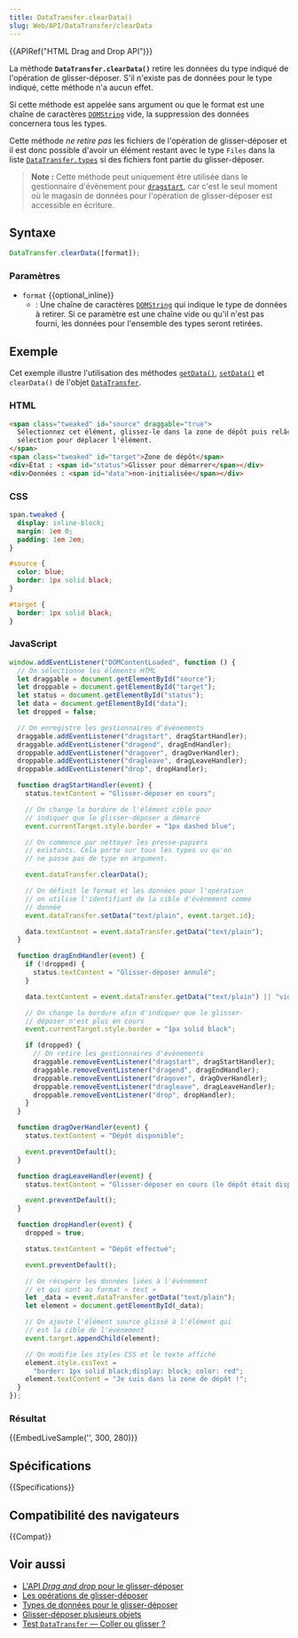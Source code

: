 ```yaml
---
title: DataTransfer.clearData()
slug: Web/API/DataTransfer/clearData
---
```


{{APIRef("HTML Drag and Drop API")}}

La méthode **`DataTransfer.clearData()`** retire les données du type indiqué de l'opération de glisser-déposer. S'il n'existe pas de données pour le type indiqué, cette méthode n'a aucun effet.

Si cette méthode est appelée sans argument ou que le format est une chaîne de caractères [`DOMString`](/fr/docs/Web/API/DOMString) vide, la suppression des données concernera tous les types.

Cette méthode _ne retire pas_ les fichiers de l'opération de glisser-déposer et il est donc possible d'avoir un élément restant avec le type `Files` dans la liste [`DataTransfer.types`](/fr/docs/Web/API/DataTransfer/types) si des fichiers font partie du glisser-déposer.

> **Note :** Cette méthode peut uniquement être utilisée dans le gestionnaire d'évènement pour [`dragstart`](/fr/docs/Web/API/Document/dragstart_event), car c'est le seul moment où le magasin de données pour l'opération de glisser-déposer est accessible en écriture.

## Syntaxe

```js
DataTransfer.clearData([format]);
```

### Paramètres

- `format` {{optional_inline}}
  - : Une chaîne de caractères [`DOMString`](/fr/docs/Web/API/DOMString) qui indique le type de données à retirer. Si ce paramètre est une chaîne vide ou qu'il n'est pas fourni, les données pour l'ensemble des types seront retirées.

## Exemple

Cet exemple illustre l'utilisation des méthodes
[`getData()`](/fr/docs/Web/API/DataTransfer/getData),
[`setData()`](/fr/docs/Web/API/DataTransfer/setData) et `clearData()` de l'objet [`DataTransfer`](/fr/docs/Web/API/DataTransfer).

### HTML

```html
<span class="tweaked" id="source" draggable="true">
  Sélectionnez cet élément, glissez-le dans la zone de dépôt puis relâcher la
  sélection pour déplacer l'élément.
</span>
<span class="tweaked" id="target">Zone de dépôt</span>
<div>État : <span id="status">Glisser pour démarrer</span></div>
<div>Données : <span id="data">non-initialisée</span></div>
```

### CSS

```css
span.tweaked {
  display: inline-block;
  margin: 1em 0;
  padding: 1em 2em;
}

#source {
  color: blue;
  border: 1px solid black;
}

#target {
  border: 1px solid black;
}
```

### JavaScript

```js
window.addEventListener("DOMContentLoaded", function () {
  // On sélectionne les éléments HTML
  let draggable = document.getElementById("source");
  let droppable = document.getElementById("target");
  let status = document.getElementById("status");
  let data = document.getElementById("data");
  let dropped = false;

  // On enregistre les gestionnaires d'évènements
  draggable.addEventListener("dragstart", dragStartHandler);
  draggable.addEventListener("dragend", dragEndHandler);
  droppable.addEventListener("dragover", dragOverHandler);
  droppable.addEventListener("dragleave", dragLeaveHandler);
  droppable.addEventListener("drop", dropHandler);

  function dragStartHandler(event) {
    status.textContent = "Glisser-déposer en cours";

    // On change la bordure de l'élément cible pour
    // indiquer que le glisser-déposer a démarré
    event.currentTarget.style.border = "1px dashed blue";

    // On commence par nettoyer les presse-papiers
    // existants. Cela porte sur tous les types vu qu'on
    // ne passe pas de type en argument.

    event.dataTransfer.clearData();

    // On définit le format et les données pour l'opération
    // on utilise l'identifiant de la cible d'évènement comme
    // donnée
    event.dataTransfer.setData("text/plain", event.target.id);

    data.textContent = event.dataTransfer.getData("text/plain");
  }

  function dragEndHandler(event) {
    if (!dropped) {
      status.textContent = "Glisser-déposer annulé";
    }

    data.textContent = event.dataTransfer.getData("text/plain") || "vide";

    // On change la bordure afin d'indiquer que le glisser-
    // déposer n'est plus en cours
    event.currentTarget.style.border = "1px solid black";

    if (dropped) {
      // On retire les gestionnaires d'évènements
      draggable.removeEventListener("dragstart", dragStartHandler);
      draggable.removeEventListener("dragend", dragEndHandler);
      droppable.removeEventListener("dragover", dragOverHandler);
      droppable.removeEventListener("dragleave", dragLeaveHandler);
      droppable.removeEventListener("drop", dropHandler);
    }
  }

  function dragOverHandler(event) {
    status.textContent = "Dépôt disponible";

    event.preventDefault();
  }

  function dragLeaveHandler(event) {
    status.textContent = "Glisser-déposer en cours (le dépôt était disponible)";

    event.preventDefault();
  }

  function dropHandler(event) {
    dropped = true;

    status.textContent = "Dépôt effectué";

    event.preventDefault();

    // On récupère les données liées à l'évènement
    // et qui sont au format « text »
    let _data = event.dataTransfer.getData("text/plain");
    let element = document.getElementById(_data);

    // On ajoute l'élément source glissé à l'élément qui
    // est la cible de l'évènement
    event.target.appendChild(element);

    // On modifie les styles CSS et le texte affiché
    element.style.cssText =
      "border: 1px solid black;display: block; color: red";
    element.textContent = "Je suis dans la zone de dépôt !";
  }
});
```

### Résultat

{{EmbedLiveSample('', 300, 280)}}

## Spécifications

{{Specifications}}

## Compatibilité des navigateurs

{{Compat}}

## Voir aussi

- [L'API <i lang="en">Drag and drop</i> pour le glisser-déposer](/fr/docs/Web/API/HTML_Drag_and_Drop_API)
- [Les opérations de glisser-déposer](/fr/docs/Web/API/HTML_Drag_and_Drop_API/Drag_operations)
- [Types de données pour le glisser-déposer](/fr/docs/Web/API/HTML_Drag_and_Drop_API/Recommended_drag_types)
- [Glisser-déposer plusieurs objets](/fr/docs/Web/API/HTML_Drag_and_Drop_API/Multiple_items)
- [Test `DataTransfer` — Coller ou glisser&nbsp;?](https://codepen.io/tech_query/pen/MqGgap)
